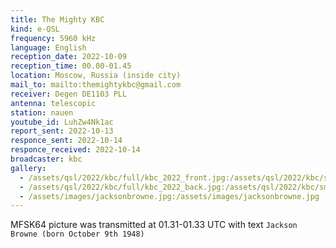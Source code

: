 ```yaml
---
title: The Mighty KBC
kind: e-QSL
frequency: 5960 kHz
language: English
reception_date: 2022-10-09
reception_time: 00.00-01.45
location: Moscow, Russia (inside city)
mail_to: mailto:themightykbc@gmail.com
receiver: Degen DE1103 PLL
antenna: telescopic
station: nauen
youtube_id: LuhZw4Nk1ac
report_sent: 2022-10-13
responce_sent: 2022-10-14
responce_received: 2022-10-14
broadcaster: kbc
gallery:
  - /assets/qsl/2022/kbc/full/kbc_2022_front.jpg:/assets/qsl/2022/kbc/small/kbc_2022_front.jpg
  - /assets/qsl/2022/kbc/full/kbc_2022_back.jpg:/assets/qsl/2022/kbc/small/kbc_2022_back.jpg
  - /assets/images/jacksonbrowne.jpg:/assets/images/jacksonbrowne.jpg
---
```


MFSK64 picture was transmitted at 01.31-01.33 UTC
with text `Jackson Browne (born October 9th 1948)`
